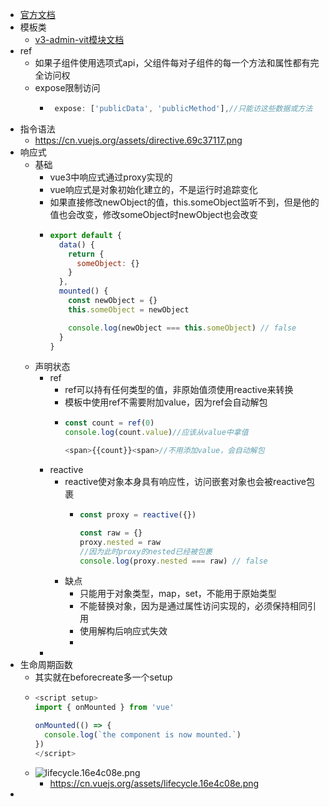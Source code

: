 - [官方文档](https://cn.vuejs.org/guide/quick-start.html)
- 模板类
	- [v3-admin-vit模块文档](https://juejin.cn/post/7089377403717287972)
- ref
	- 如果子组件使用选项式api，父组件每对子组件的每一个方法和属性都有完全访问权
	- expose限制访问
		- ```js
		   expose: ['publicData', 'publicMethod'],//只能访这些数据或方法
		  ```
- 指令语法
	- https://cn.vuejs.org/assets/directive.69c37117.png
- 响应式
	- 基础
		- vue3中响应式通过proxy实现的
		- vue响应式是对象初始化建立的，不是运行时追踪变化
		- 如果直接修改newObject的值，this.someObject监听不到，但是他的值也会改变，修改someObject时newObject也会改变
		- ```js
		  export default {
		    data() {
		      return {
		        someObject: {}
		      }
		    },
		    mounted() {
		      const newObject = {}
		      this.someObject = newObject
		  
		      console.log(newObject === this.someObject) // false
		    }
		  }
		  ```
	- 声明状态
		- ref
			- ref可以持有任何类型的值，非原始值须使用reactive来转换
			- 模板中使用ref不需要附加value，因为ref会自动解包
			- ```js
			  const count = ref(0)
			  console.log(count.value)//应该从value中拿值
			  
			  <span>{{count}}<span>//不用添加value，会自动解包
			  ```
		- reactive
			- reactive使对象本身具有响应性，访问嵌套对象也会被reactive包裹
				- ```js
				  const proxy = reactive({})
				  
				  const raw = {}
				  proxy.nested = raw
				  //因为此时proxy的nested已经被包裹
				  console.log(proxy.nested === raw) // false
				  ```
			- 缺点
				- 只能用于对象类型，map，set，不能用于原始类型
				- 不能替换对象，因为是通过属性访问实现的，必须保持相同引用
				- 使用解构后响应式失效
				-
		-
- 生命周期函数
	- 其实就在beforecreate多一个setup
	- ```js
	  <script setup>
	  import { onMounted } from 'vue'
	  
	  onMounted(() => {
	    console.log(`the component is now mounted.`)
	  })
	  </script>
	  ```
	- ![lifecycle.16e4c08e.png](../assets/lifecycle.16e4c08e_1699949496642_0.png)
		- https://cn.vuejs.org/assets/lifecycle.16e4c08e.png
-